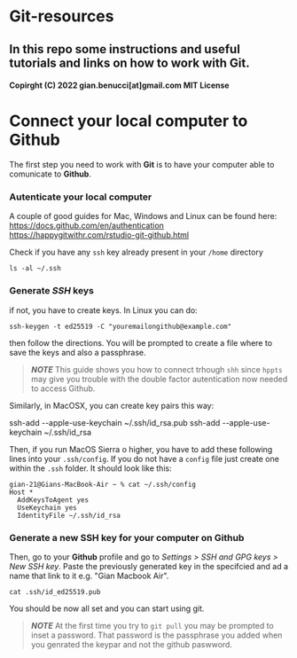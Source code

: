 # Git-resources

## In this repo some instructions and useful tutorials and links on how to work with Git.

#### Copirght (C) 2022 gian.benucci[at]gmail.com MIT License

# Connect your local computer to Github

The first step you need to work with **Git** is to have your computer able to comunicate to **Github**. 

### Autenticate your local computer 

A couple of good guides for Mac, Windows and Linux can be found here: 	
https://docs.github.com/en/authentication
https://happygitwithr.com/rstudio-git-github.html

Check if you have any `ssh` key already present in your `/home` directory
```
ls -al ~/.ssh
```
### Generate *SSH* keys

if not, you have to create keys. In Linux you can do:
```
ssh-keygen -t ed25519 -C "youremailongithub@example.com"
```
then follow the directions. You will be prompted to create a file where to save the keys and also a passphrase.

> **_NOTE_** This guide shows you how to connect trhough `shh` since `hppts` may give you trouble
> with the double factor autentication now needed to access Github.

Similarly, in MacOSX, you can create key pairs this way:

ssh-add --apple-use-keychain ~/.ssh/id_rsa.pub
ssh-add --apple-use-keychain ~/.ssh/id_rsa

Then, if you run MacOS Sierra o higher, you have to add these following lines into your `.ssh/config`.
If you do not have a `config` file just create one within the `.ssh` folder. It should look like this:
```
gian-21@Gians-MacBook-Air ~ % cat ~/.ssh/config
Host *
  AddKeysToAgent yes
  UseKeychain yes
  IdentityFile ~/.ssh/id_rsa
```

### Generate a new SSH key for your computer on Github

Then, go to your **Github** profile and go to *Settings > SSH and GPG keys > New SSH key*. Paste the previously generated key in the specifcied and ad a name that link to it e.g. "Gian Macbook Air".
```
cat .ssh/id_ed25519.pub 
```
You should be now all set and you can start using git.

> **_NOTE_** At the first time you try to `git pull` you may be prompted to inset a password. That password is the passphrase you added when you genrated the keypar and not the github paswword.


